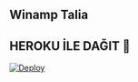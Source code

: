 ## Winamp Talia 

## HEROKU İLE DAĞIT 📮</h4>
[![Deploy](https://www.herokucdn.com/deploy/button.svg)](https://heroku.com/deploy?template=https://github.com/01-Meyitzade-01/TaliaVaves)

